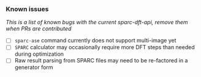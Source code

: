 ### Known issues
*This is a list of known bugs with the current sparc-dft-api, remove them when PRs are contributed*
- [ ] `sparc-ase` command currently does not support multi-image yet
- [ ] `SPARC` calculator may occasionally require more DFT steps than needed during optimization
- [ ] Raw result parsing from SPARC files may need to be re-factored in a generator form